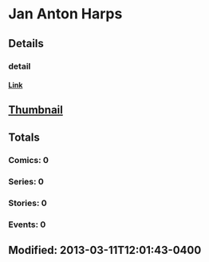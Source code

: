 # Jan Anton Harps 
## Details
### detail
#### [Link](http://marvel.com/comics/creators/6066/jan_anton_harps?utm_campaign=apiRef&utm_source=225578a89fc76f3d20fbffda5d17a88d)
## [Thumbnail](http://i.annihil.us/u/prod/marvel/i/mg/b/40/image_not_available.jpg)
## Totals
### Comics: 0
### Series: 0
### Stories: 0
### Events: 0
## Modified: 2013-03-11T12:01:43-0400